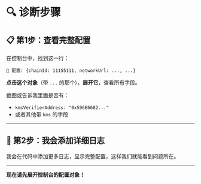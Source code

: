 # 🔍 诊断步骤

## 📋 第1步：查看完整配置

在控制台中，找到这一行：
```
📡 配置: {chainId: 11155111, networkUrl: ..., ...}
```

**点击这个对象**（带 `...` 的那个），**展开它**，查看所有字段。

截图或告诉我里面是否有：
- `kmsVerifierAddress: "0x596E6682..."`
- 或者其他带 `kms` 的字段

---

## 🔧 第2步：我会添加详细日志

我会在代码中添加更多日志，显示完整配置，这样我们就能看到问题所在。

---

**现在请先展开控制台的配置对象！**

